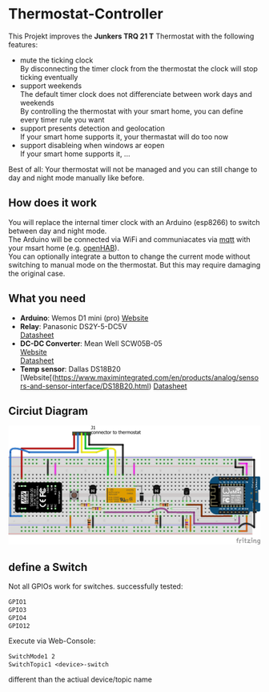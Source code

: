 # Thermostat-Controller

This Projekt improves the **Junkers TRQ 21 T** Thermostat with the following features:

* mute the ticking clock  
  By disconnecting the timer clock from the thermostat the clock will stop ticking eventually
* support weekends  
  The default timer clock does not differenciate between work days and weekends  
  By controlling the thermostat with your smart home, you can define every timer rule you want
* support presents detection and geolocation  
  If your smart home supports it, your thermastat will do too now
* support disableing when windows ar eopen  
  If your smart home supports it, ...

Best of all: Your thermostat will not be managed and you can still change to day and night mode manually like before.

## How does it work

You will replace the internal timer clock with an Arduino (esp8266) to switch between day and night mode.  
The Arduino will be connected via WiFi and communiacates via [mqtt](http://mqtt.org/) with your msart home (e.g. [openHAB](http://www.openhab.org/)).  
You can optionally integrate a button to change the current mode without switching to manual mode on the thermostat. But this may require damaging the original case.

## What you need


* **Arduino**: Wemos D1 mini (pro) 
  [Website](https://www.wemos.cc/product/d1-mini-pro.html)
* **Relay**: Panasonic DS2Y-5-DC5V  
  [Datasheet](https://www3.panasonic.biz/ac/e_download/control/relay/signal/catalog/mech_eng_ds2y.pdf)
* **DC-DC Converter**: Mean Well SCW05B-05  
  [Website](https://www.meanwell-web.com/en/product-info/dc-dc-converter/pcb/4-10-w/scw05/product/SCW05B-05)  
  [Datasheet](https://www.meanwell-web.com/en/download_datasheet.php?products_id=SCW05B-05&type=3)
* **Temp sensor**: Dallas DS18B20  
  [Website[(https://www.maximintegrated.com/en/products/analog/sensors-and-sensor-interface/DS18B20.html)
  [Datasheet](https://datasheets.maximintegrated.com/en/ds/DS18B20.pdf)

## Circiut Diagram
  
![breakboard][breakboard]
  
## define a Switch

Not all GPIOs work for switches.
successfully tested:

```
GPIO1
GPIO3
GPIO4
GPIO12
```

Execute via Web-Console:
```
SwitchMode1 2
SwitchTopic1 <device>-switch
```

different than the actiual device/topic name




[breakboard]: Fritzing/Thermostat-Controller_bb.png "breakboard view"